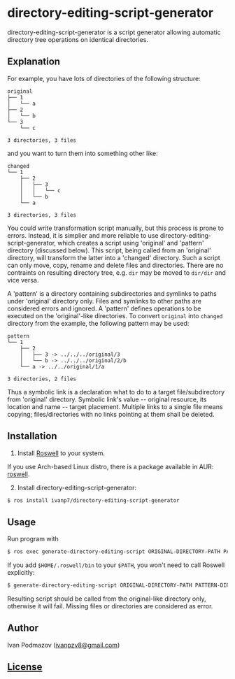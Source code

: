 # directory-editing-script-generator

directory-editing-script-generator is a script generator allowing 
automatic directory tree operations on identical directories.

## Explanation

For example, you have lots of directories of the following structure:

```
original
├── 1
│   └── a
├── 2
│   └── b
└── 3
    └── c

3 directories, 3 files
```

and you want to turn them into something other like:

```
changed
└── 1
    ├── 2
    │   ├── 3
    │   │   └── c
    │   └── b
    └── a

3 directories, 3 files
```

You could write transformation script manually, but this process is prone to errors.
Instead, it is simplier and more reliable to use directory-editing-script-generator,
which creates a script using 'original' and 'pattern' directory (discussed below).
This script, being called from an 'original' directory, will transform the latter
into a 'changed' directory. Such a script can only move, copy, rename and delete
files and directories. There are no contraints on resulting directory tree,
e.g. `dir` may be moved to `dir/dir` and vice versa.

A 'pattern' is a directory containing subdirectories and symlinks to paths under 
'original' directory only. Files and symlinks to other paths are considered
errors and ignored. A 'pattern' defines operations to be executed on the 
'original'-like directories. To convert `original` into `changed` directory
from the example, the following pattern may be used:

```
pattern
└── 1
    ├── 2
    │   ├── 3 -> ../../../original/3
    │   └── b -> ../../../original/2/b
    └── a -> ../../original/1/a

3 directories, 2 files
```

Thus a symbolic link is a declaration what to do to a target file/subdirectory 
from 'original' directory. Symbolic link's value -- original resource,
its location and name -- target placement. Multiple links to a single file
means copying; files/directories with no links pointing at them shall be deleted.

## Installation

1. Install [Roswell](https://github.com/roswell/roswell) to your system.

If you use Arch-based Linux distro, there is a package available in AUR: [roswell](https://aur.archlinux.org/packages/roswell/).

2. Install directory-editing-script-generator:

```sh
$ ros install ivanp7/directory-editing-script-generator
```

## Usage

Run program with

```sh
$ ros exec generate-directory-editing-script ORIGINAL-DIRECTORY-PATH PATTERN-DIRECTORY-PATH > script-name
```

If you add `$HOME/.roswell/bin` to your `$PATH`, 
you won't need to call Roswell explicitly:

```sh
$ generate-directory-editing-script ORIGINAL-DIRECTORY-PATH PATTERN-DIRECTORY-PATH > script-name
```

Resulting script should be called from the original-like directory only,
otherwise it will fail. Missing files or directories are considered as error.

## Author

Ivan Podmazov (ivanpzv8@gmail.com)

## [License](LICENSE)

